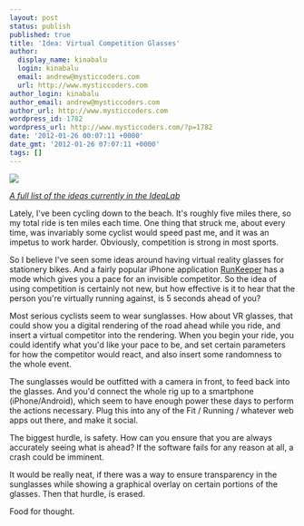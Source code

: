 ```yaml
---
layout: post
status: publish
published: true
title: 'Idea: Virtual Competition Glasses'
author:
  display_name: kinabalu
  login: kinabalu
  email: andrew@mysticcoders.com
  url: http://www.mysticcoders.com
author_login: kinabalu
author_email: andrew@mysticcoders.com
author_url: http://www.mysticcoders.com
wordpress_id: 1782
wordpress_url: http://www.mysticcoders.com/?p=1782
date: '2012-01-26 00:07:11 +0000'
date_gmt: '2012-01-26 07:07:11 +0000'
tags: []
---
```

<p><img src="http://farm1.staticflickr.com/146/388116980_c7285712a8.jpg" border="0" /></p>
<p><a href="http://www.mysticcoders.com/idea-lab/"><em>A full list of the ideas currently in the IdeaLab</em></a></p>
<p>Lately, I've been cycling down to the beach.  It's roughly five miles there, so my total ride is ten miles each time.  One thing that struck me, about every time, was invariably some cyclist would speed past me, and it was an impetus to work harder.  Obviously, competition is strong in most sports.  </p>
<p>So I believe I've seen some ideas around having virtual reality glasses for stationery bikes.  And a fairly popular iPhone application <a href="http://runkeeper.com/running-app">RunKeeper</a> has a mode which gives you a pace for an invisible competitor.  So the idea of using competition is certainly not new, but how effective is it to hear that the person you're virtually running against, is 5 seconds ahead of you?</p>
<p>Most serious cyclists seem to wear sunglasses.  How about VR glasses, that could show you a digital rendering of the road ahead while you ride, and insert a virtual competitor into the rendering.  When you begin your ride, you could identify what you'd like your pace to be, and set certain parameters for how the competitor would react, and also insert some randomness to the whole event.</p>
<p>The sunglasses would be outfitted with a camera in front, to feed back into the glasses.  And you'd connect the whole rig up to a smartphone (iPhone/Android), which seem to have enough power these days to perform the actions necessary.  Plug this into any of the Fit / Running / whatever web apps out there, and make it social.</p>
<p>The biggest hurdle, is safety.  How can you ensure that you are always accurately seeing what is ahead?  If the software fails for any reason at all, a crash could be imminent.</p>
<p>It would be really neat, if there was a way to ensure transparency in the sunglasses while showing a graphical overlay on certain portions of the glasses.  Then that hurdle, is erased.</p>
<p>Food for thought.</p>
